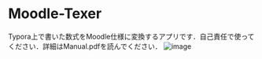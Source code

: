 # Moodle-Texer
Typora上で書いた数式をMoodle仕様に変換するアプリです．自己責任で使ってください．詳細はManual.pdfを読んでください．
![image](https://user-images.githubusercontent.com/48379338/137189596-cb26f125-08e2-4372-b1e2-b05b820cd698.png)
